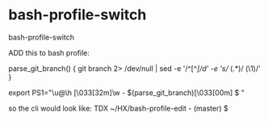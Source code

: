 # bash-profile-switch
bash-profile-switch


ADD this to bash profile:

parse_git_branch() {
    git branch 2> /dev/null | sed -e '/^[^*]/d' -e 's/* \(.*\)/ (\1)/'
}

export PS1="\u@\h \[\033[32m\]\w - \$(parse_git_branch)\[\033[00m\] $ "



so the cli would look like: TDX ~/HX/bash-profile-edit -  (master) $

